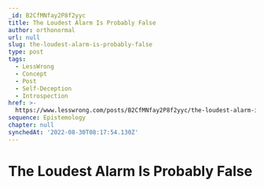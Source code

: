 ```yaml
---
_id: B2CfMNfay2P8f2yyc
title: The Loudest Alarm Is Probably False
author: orthonormal
url: null
slug: the-loudest-alarm-is-probably-false
type: post
tags:
  - LessWrong
  - Concept
  - Post
  - Self-Deception
  - Introspection
href: >-
  https://www.lesswrong.com/posts/B2CfMNfay2P8f2yyc/the-loudest-alarm-is-probably-false
sequence: Epistemology
chapter: null
synchedAt: '2022-08-30T08:17:54.130Z'
---
```


# The Loudest Alarm Is Probably False
